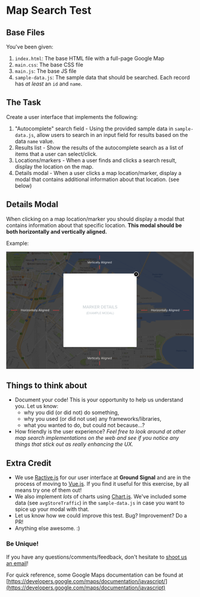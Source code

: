 # Map Search Test

## Base Files

You've been given:

1. `index.html`: The base HTML file with a full-page Google Map
1. `main.css`: The base CSS file
1. `main.js`: The base JS file
1. `sample-data.js`: The sample data that should be searched. Each record has _at least_ an `id` and `name`.

## The Task

Create a user interface that implements the following:

1. "Autocomplete" search field - Using the provided sample data in `sample-data.js`, allow users to search in an input field for results based on the data `name` value.
1. Results list - Show the results of the autocomplete search as a list of items that a user can select/click.
1. Locations/markers - When a user finds and clicks a search result, display the location on the map.
1. Details modal - When a user clicks a map location/marker, display a modal that contains additional information about that location. (see below)

## Details Modal

When clicking on a map location/marker you should display a modal that contains information about that specific location. **This modal should be both horizontally and vertically aligned.**

Example:

![Example vertically and horizontally aligned modal](./test-example-modal.png?raw=true)

## Things to think about

* Document your code! This is your opportunity to help us understand you. Let us know:
	* why you did (or did not) do something,
	* why you used (or did not use) any frameworks/libraries,
	* what you wanted to do, but could not because...?
* How friendly is the user experience? _Feel free to look around at other map search implementations on the web and see if you notice any things that stick out as really enhancing the UX._

## Extra Credit

* We use [Ractive.js](http://ractive.js.org) for our user interface at **Ground Signal** and are in the process of moving to [Vue.js](https://vuejs.org). If you find it useful for this exercise, by all means try one of them out!
* We also implement _lots_ of charts using [Chart.js](http://chartjs.org/). We've included some data (see `avgStoreTraffic`) in the `sample-data.js` in case you want to spice up your modal with that.
* Let us know how we could improve this test. Bug? Improvement? Do a PR!
* Anything else awesome. :)

### Be Unique!

If you have any questions/comments/feedback, don't hesitate to [shoot us an email](mailto:jobs@groundsignal.com)!

For quick reference, some Google Maps documentation can be found at [https://developers.google.com/maps/documentation/javascript/](https://developers.google.com/maps/documentation/javascript)
